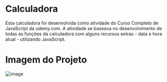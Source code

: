 # Calculadora
 Esta calculadora foi desenvolvida como atividade do Curso Completo de JavaScript da udemy.com. A atividade se baseava no desenvolvimento de todas as funções da calculadora com alguns recursos extras - data e hora atual - utilizando JavaScript.
# Imagem do Projeto
![image](https://user-images.githubusercontent.com/98634615/168514675-b1e27ce0-3efa-4201-8778-d0d7052e9335.png)

